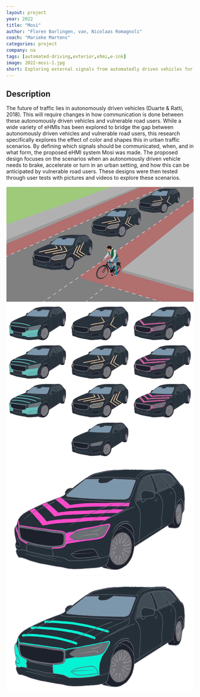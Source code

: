```yaml
---
layout: project
year: 2022
title: "Mosi"
author: "Floren Barlingen, van, Nicolaas Romagnoli"
coach: "Marieke Martens"
categories: project
company: na
tags: [automated-driving,exterior,ehmi,e-ink]
image: 2022-mosi-1.jpg
short: Exploring external signals from automatedly driven vehicles for vulnerable road users. 
---
```


## Description
The future of traffic lies in autonomously driven vehicles 
(Duarte & Ratti, 2018). This will require changes in how 
communication is done between these autonomously 
driven vehicles and vulnerable road users. While a wide 
variety of eHMIs has been explored to bridge the gap 
between autonomously driven vehicles and vulnerable 
road users, this research specifically explores the effect 
of color and shapes this in urban traffic scenarios. By 
defining which signals should be communicated, when, 
and in what form, the proposed eHMI system Mosi was 
made. The proposed design focuses on the scenarios 
when an autonomously driven vehicle needs to brake, 
accelerate or turn in an urban setting, and how this can 
be anticipated by vulnerable road users. These designs 
were then tested through user tests with pictures and 
videos to explore these scenarios.

<div class="project-image">
  <img src="/assets/img/2022-mosi-2.jpg">
</div>
<div class="project-image">
  <img src="/assets/img/2022-mosi-3.jpg">
</div>
<div class="project-image">
  <img src="/assets/img/2022-mosi-4.jpg">
</div>
<div class="project-image">
  <img src="/assets/img/2022-mosi-5.jpg">
</div>

